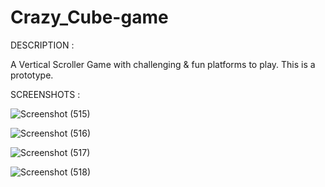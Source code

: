 # Crazy_Cube-game
DESCRIPTION : 

A Vertical Scroller Game with challenging &amp; fun platforms to play.
This is a prototype.

SCREENSHOTS :

![Screenshot (515)](https://user-images.githubusercontent.com/79126310/108953085-9a3d2a00-7690-11eb-823f-67f93ac2f964.png)

![Screenshot (516)](https://user-images.githubusercontent.com/79126310/108953187-cbb5f580-7690-11eb-84d5-af1491be762c.png)

![Screenshot (517)](https://user-images.githubusercontent.com/79126310/108953234-e5573d00-7690-11eb-839d-96f6d34d3362.png)

![Screenshot (518)](https://user-images.githubusercontent.com/79126310/108953275-f56f1c80-7690-11eb-8fde-1247f8fa1ecc.png)
